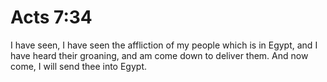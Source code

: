 # Acts 7:34

I have seen, I have seen the affliction of my people which is in Egypt, and I have heard their groaning, and am come down to deliver them. And now come, I will send thee into Egypt.